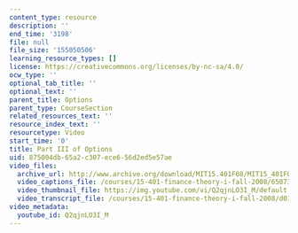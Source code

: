 ```yaml
---
content_type: resource
description: ''
end_time: '3198'
file: null
file_size: '155050506'
learning_resource_types: []
license: https://creativecommons.org/licenses/by-nc-sa/4.0/
ocw_type: ''
optional_tab_title: ''
optional_text: ''
parent_title: Options
parent_type: CourseSection
related_resources_text: ''
resource_index_text: ''
resourcetype: Video
start_time: '0'
title: Part III of Options
uid: 875004db-65a2-c307-ece6-56d2ed5e57ae
video_files:
  archive_url: http://www.archive.org/download/MIT15.401F08/MIT15_401F08_ses12_300k.mp4
  video_captions_file: /courses/15-401-finance-theory-i-fall-2008/650731d00f66513a80723329206f907c_Q2qjnLO3I_M.vtt
  video_thumbnail_file: https://img.youtube.com/vi/Q2qjnLO3I_M/default.jpg
  video_transcript_file: /courses/15-401-finance-theory-i-fall-2008/d0134e24c244a93027ff136ff0ed8952_Q2qjnLO3I_M.pdf
video_metadata:
  youtube_id: Q2qjnLO3I_M
---
```

